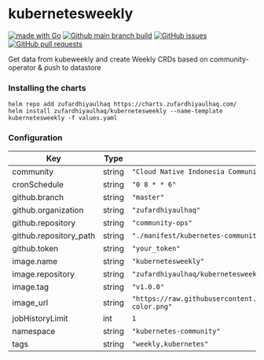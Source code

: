 # kubernetesweekly
[![made with Go](https://img.shields.io/badge/made%20with-Go-brightgreen)](http://golang.org)
[![Github main branch build](https://img.shields.io/github/workflow/status/zufardhiyaulhaq/kubernetesweekly/main)](https://github.com/zufardhiyaulhaq/kubernetesweekly/actions/workflows/main.yml)
[![GitHub issues](https://img.shields.io/github/issues/zufardhiyaulhaq/kubernetesweekly)](https://github.com/zufardhiyaulhaq/kubernetesweekly/issues)
[![GitHub pull requests](https://img.shields.io/github/issues-pr/zufardhiyaulhaq/kubernetesweekly)](https://github.com/zufardhiyaulhaq/kubernetesweekly/pulls)

Get data from kubeweekly and create Weekly CRDs based on community-operator & push to datastore

### Installing the charts
```
helm repo add zufardhiyaulhaq https://charts.zufardhiyaulhaq.com/
helm install zufardhiyaulhaq/kubernetesweekly --name-template kubernetesweekly -f values.yaml
```

### Configuration

| Key | Type | Default | Description |
|-----|------|---------|-------------|
| community | string | `"Cloud Native Indonesia Community"` |  |
| cronSchedule | string | `"0 8 * * 6"` |  |
| github.branch | string | `"master"` |  |
| github.organization | string | `"zufardhiyaulhaq"` |  |
| github.repository | string | `"community-ops"` |  |
| github.repository_path | string | `"./manifest/kubernetes-community/"` |  |
| github.token | string | `"your_token"` |  |
| image.name | string | `"kubernetesweekly"` |  |
| image.repository | string | `"zufardhiyaulhaq/kubernetesweekly"` |  |
| image.tag | string | `"v1.0.0"` |  |
| image_url | string | `"https://raw.githubusercontent.com/cncf/artwork/master/other/cncf/horizontal/color/cncf-color.png"` |  |
| jobHistoryLimit | int | `1` |  |
| namespace | string | `"kubernetes-community"` |  |
| tags | string | `"weekly,kubernetes"` |  |
